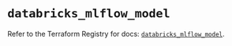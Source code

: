 # `databricks_mlflow_model`

Refer to the Terraform Registry for docs: [`databricks_mlflow_model`](https://registry.terraform.io/providers/databricks/databricks/1.56.0/docs/resources/mlflow_model).
